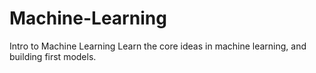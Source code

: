 # Machine-Learning
Intro to Machine Learning
Learn the core ideas in machine learning, and building first models.
